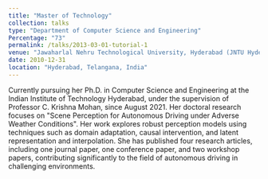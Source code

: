 ```yaml
---
title: "Master of Technology"
collection: talks
type: "Department of Computer Science and Engineering"
Percentage: "73"
permalink: /talks/2013-03-01-tutorial-1
venue: "Jawaharlal Nehru Technological University, Hyderabad (JNTU Hyderabad)"
date: 2010-12-31
location: "Hyderabad, Telangana, India"
---
```


Currently pursuing her Ph.D. in Computer Science and Engineering at the Indian Institute of Technology Hyderabad, under the supervision of Professor C. Krishna Mohan, since August 2021. Her doctoral research focuses on "Scene Perception for Autonomous Driving under Adverse Weather Conditions". Her work explores robust perception models using techniques such as domain adaptation, causal intervention, and latent representation and interpolation. She has published four research articles, including one journal paper, one conference paper, and two workshop papers, contributing significantly to the field of autonomous driving in challenging environments.
